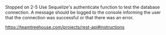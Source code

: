 Stopped on 2-5 
Use Sequelize's authenticate function to test the database connection. A message should be logged to the console informing the user that the connection was successful or that there was an error.

https://teamtreehouse.com/projects/rest-api#instructions